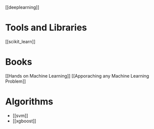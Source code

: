 [[deeplearning]]

# Tools and Libraries
[[scikit_learn]]

# Books
[[Hands on Machine Learning]]
[[Apporaching any Machine Learning Problem]]

# Algorithms
- [[svm]]
- [[xgboost]]
